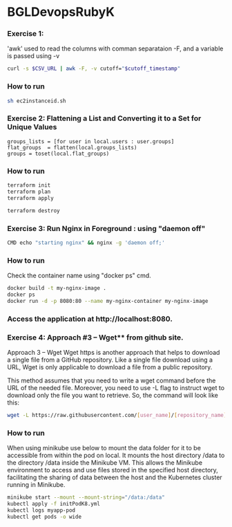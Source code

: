 # BGLDevopsRubyK
### Exercise 1: 
   'awk' used to read the columns with comman separataion -F,  and a variable is passed using -v

   ```bash
   curl -s $CSV_URL | awk -F, -v cutoff="$cutoff_timestamp" 
   ```
   
   ### How to run
   
   ```bash
   sh ec2instanceid.sh
   
   ```

### Exercise 2: Flattening a List and Converting it to a Set for Unique Values

   ```hcl
   groups_lists = [for user in local.users : user.groups]
   flat_groups  = flatten(local.groups_lists)
   groups = toset(local.flat_groups)
   ```
   
   ### How to run
   
   ```bash
   terraform init
   terraform plan
   terraform apply
   
   terraform destroy
   
   ```
   
   ### Exercise 3: Run Nginx in Foreground   : using "daemon off"
   
   ```bash
   CMD echo "starting nginx" && nginx -g 'daemon off;'
   ```
   
   ### How to run
   Check the container name using "docker ps" cmd.
   ```bash
   docker build -t my-nginx-image .
   docker ps
   docker run -d -p 8080:80 --name my-nginx-container my-nginx-image
   ```
   ### Access the application at http://localhost:8080.

### Exercise 4: Approach #3 – Wget** from github site.

   Approach 3 – Wget
   Wget https is another approach that helps to download a single file from a GitHub repository. Like a single file download using a URL, Wget is only applicable to download a file from a public repository. 
   
   This method assumes that you need to write a wget command before the URL of the needed file. Moreover, you need to use -L flag to instruct wget to download only the file you want to retrieve. So, the command will look like this:
   
   ```bash
   wget -L https://raw.githubusercontent.com/[user_name]/[repository_name]/[branch]/[file]
   ```
 ### How to run
 
 When using minikube use below to mount the data folder for it to be accessible from within the pod on local. It mounts the host directory /data to the directory /data inside the Minikube VM. This allows the Minikube environment to access and use files stored in the specified host directory, facilitating the sharing of data between the host and the Kubernetes cluster running in Minikube.
   ```bash 
  minikube start --mount --mount-string="/data:/data"
  kubectl apply -f initPodK8.yml
  kubectl logs myapp-pod
  kubectl get pods -o wide 
  ```


  
